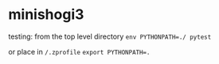 # minishogi3

testing: from the top level directory `env PYTHONPATH=./ pytest`

or place in `/.zprofile` `export PYTHONPATH=.`